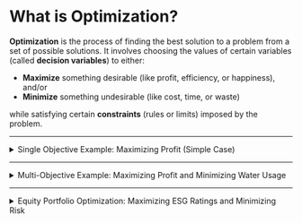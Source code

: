 # What is Optimization?

**Optimization** is the process of finding the best solution to a problem from a set of possible solutions. It involves choosing the values of certain variables (called **decision variables**) to either:

- **Maximize** something desirable (like profit, efficiency, or happiness), and/or  
- **Minimize** something undesirable (like cost, time, or waste)  

while satisfying certain **constraints** (rules or limits) imposed by the problem.

---

<details>
  <summary> Single Objective Example: Maximizing Profit (Simple Case)</summary>

Imagine you're a farmer with 10 acres of land. You can plant **wheat** or **corn**:

- Wheat gives **$100 profit per acre**.
- Corn gives **$150 profit per acre**.
- Your goal is to **maximize profit**, but you only have 10 acres to work with.

### Variables
- `w`: Acres of wheat planted.  
- `c`: Acres of corn planted.  

### Objective
- Maximize profit:  
  `p(w, c) = 100w + 150c`

### Constraint
- Total land available:  
  `w + c <= 10`

---

### Solution Intuition

Corn is more profitable, so to maximize profit, you should plant all 10 acres with corn. This gives the highest possible profit:  
`p(0, 10) = 150 * 10 = 1500`

</details>

---

<details>
  <summary> Multi-Objective Example: Maximizing Profit and Minimizing Water Usage</summary>

Now let’s add another consideration: **water is scarce**. Corn uses **4 units of water per acre**, while wheat uses only **2 units per acre**. You now have two objectives:

1. **Maximize profit**:  
   `p(w, c) = 100w + 150c`

2. **Minimize water usage**:  
   `h(w, c) = 2w + 4c`

---

### The Trade-Off

Corn gives more profit but uses more water. Wheat uses less water but gives lower profit. You can’t do both perfectly, so you need to find a **balance**.

---

### Balancing Profit and Water Usage

To balance these goals, you combine them into a single formula:  
`z(w, c) = alpha * p(w, c) - beta * h(w, c)`

Here:
- `alpha`: Weight for profit (how important profit is).  
- `beta`: Weight for water conservation (penalty for water usage).

The weights `alpha` and `beta` in the formula act as scalars that determine the relative importance of the two objectives. For example, if `alpha = 2` and `beta = 1`, you are telling the objective function that maximizing profit is twice as important as minimizing water consumption.

---

### Key Scenarios

- **If profit is more important (`alpha > beta`)**:  
  Plant mostly corn to maximize profit, even if water usage is higher.

- **If water conservation is more important (`beta > alpha`)**:  
  Plant mostly wheat to use less water, even if profit is lower.

---

### Example Objective Weights and Outcomes

1. **Maximizing Profit (`alpha = 1, beta = 0.1`)**:  
   Focus on profit. Plant all 10 acres with corn:  
   - Profit: $1500  
   - Water usage: 40 units.

2. **Balancing Both (`alpha = 1, beta = 0.5`)**:  
   Balance profit and water use. Split land (4 acres wheat, 6 acres corn):  
   - Profit: $1300  
   - Water usage: 32 units.

3. **Minimizing Water (`alpha = 1, beta = 1`)**:  
   Focus on water conservation. Plant all 10 acres with wheat:  
   - Profit: $1000  
   - Water usage: 20 units.

---

### Insights

Optimization often involves trade-offs. By adjusting weights (`alpha, beta`), you can explore how much you prioritize one goal over another. This approach allows you to find the solution that best fits your overall needs.

</details>

---

<details>
  <summary> Equity Portfolio Optimization: Maximizing ESG Ratings and Minimizing Risk </summary>

Let’s apply these principles to **portfolio optimization**, which is used to build or adjust a mix of investments (like stocks or other securities) to meet specific goals and rules. Tools like **Aladdin** help investors set up this problem by defining their **goals** and **constraints**. Then, the tool finds the **best mix of investments** that satisfies all these requirements.

## **Portfolio Optimization Problem**

Imagine you currently hold the following portfolio of 5 stocks:

| **Stock** | **Current Weight** | **New Weight (xᵢ)** | **ESG Score (eᵢ)** | **Risk/Volatility (σᵢ)** | **Sector**       |  
|-----------|--------------------|---------------------|--------------------|--------------------------|------------------|  
| A         | 25% (0.25)         | x₁                  | 90                 | 8%                       | Technology       |  
| B         | 20% (0.2)          | x₂                  | 80                 | 6%                       | Energy           |  
| C         | 15% (0.15)         | x₃                  | 70                 | 5%                       | Healthcare       |  
| D         | 20% (0.2)          | x₄                  | 85                 | 7%                       | Energy           |  
| E         | 20% (0.2)          | x₅                  | 60                 | 4%                       | Consumer Goods   |  


Here:  
- **Current Weight** represents your initial allocation to each stock.  
- You can **buy or sell** to adjust these weights, but they must still add up to 100% (1.0).
- The **decision variables** `x₁, x₂, x₃, x₄, x₅` are the updated portfolio weights. They represent the new proportions of your budget invested in Stocks A, B, C, D, and E after optimizing.  

### Objective Function: Balancing ESG Scores and Risk  

Your goal with this portfolio is to **maximize ESG scores** while **minimizing portfolio risk**: 

1. **Maximizes ESG scores** (`e`) – focuses on sustainable and socially responsible investments.  
2. **Minimizes risk** (`r`) – reduces the chance of large fluctuations in returns (**volatility**).  

Using the following function:

`z(x) = alpha * e(x) - beta * r(x)`  

Where:  
- `e(x) = Sum(e_i * x_i)` (weighted sum of ESG scores).  
- `r(x) = Sum(sigma_i * x_i)` (weighted sum of asset volatilities).  
- `alpha`: Weight for ESG scores (importance of sustainability).  
- `beta`: Weight for risk (importance of reducing volatility).  
 
---

### **Constraints**
While trying to achieve your goal, you need to maintain certain constraints.

1. **Energy Sector Allocation**:  
   Stocks B and D (Energy) must make up at least 15% of the portfolio:  
  x₂ + x₄ ≥ 0.15

2. **Non-Negativity**:  
  You can’t sell short, so all weights must be non-negative:  
x₁, x₂, x₃, x₄, x₅ ≥ 0

3. **Fully Invested**:
   100% of the available investment capital is allocated, in onther words the total weights must sum to 1:  
  x₁ + x₂ + x₃ + x₄ + x₅ = 1

---

### 4. Solve using an Optimization Algorithm  

Optimization solvers use smart algorithms to find the best solution by fine-tuning the decision variables (e.g., `x₁, x₂, ..., x₅`) step by step. They start with an initial guess and gradually improve it until an optimal result is reached.  

1. **Start with a Starting Point**:  
   The solver picks an initial set of values for the variables (e.g., initial weights for a portfolio).  

2. **Make Iterative Adjustments**:  
   The solver tweaks the values slightly and checks:  
   - Does this new combination improve the objective (e.g., higher ESG score or lower risk)?  
   - Are all the rules (constraints) still followed?  

3. **Find the Best Solution**:  
   The solver keeps refining the values until it can’t make meaningful improvements or it meets a set stopping condition (like a tiny improvement threshold).  

---

### Common Approaches  
- **Linear Programming (LP)**:  
   Used when the problem and constraints are simple, straight-line relationships.  
- **Gradient Descent**:  
   A step-by-step method that adjusts the variables by moving in the “best direction” to improve the result as quickly as possible.  

---

In short, solvers act like smart navigators: they explore possible solutions, compare them, and zero in on the best answer while respecting all the given rules.  

Let’s assume the solution is as follows:

| **Stock** | **Current Weight** | **New Weight (xᵢ)** | **Change** |  
|-----------|--------------------|---------------------|------------|  
| A         | 0.25               | 0.2                 | -0.05      |  
| B         | 0.2                | 0.15                | -0.05      |  
| C         | 0.15               | 0.25                | +0.10      |  
| D         | 0.2                | 0.25                | +0.05      |  
| E         | 0.2                | 0.15                | -0.05      |  

---

### Step 5: Evaluate the Solution

1. **Total ESG Score**:  
E(x) = (90 · 0.2) + (80 · 0.15) + (70 · 0.25) + (85 · 0.25) + (60 · 0.15) E(x) = 18 + 12 + 17.5 + 21.25 + 9 = 77.75

2. **Total Risk**:  
V(x) = (8% · 0.2) + (6% · 0.15) + (5% · 0.25) + (7% · 0.25) + (4% · 0.15) V(x) = 1.6% + 0.9% + 1.25% + 1.75% + 0.6% = 6.1%

3. **Objective Function**:  
Z(x) = (2 · 77.75) - (1 · 6.1) = 155.5 - 6.1 = 149.4

---

### Key Takeaway  

This example highlights how portfolio optimization works by **rebalancing existing holdings** to achieve specific goals—**maximizing ESG scores** and **minimizing risk**—while adhering to constraints like sector requirements.  

#### Key Insights:  
1. **Improved ESG and Managed Risk**:  
   By reallocating more funds to higher-ESG stocks, the portfolio achieved a higher total ESG score while keeping the risk increase modest at **6.1%**.  

2. **Constraint Satisfaction**:  
   Energy stocks (B and D) now account for **40%** of the portfolio, exceeding the minimum 15% requirement.  

3. **Efficiency and Flexibility**:  
   Minimal adjustments kept transaction costs low, while tuning weights (e.g., `α` for ESG and `β` for risk) allowed for a balanced trade-off between sustainability and volatility.  

Just as a farmer balances **profit (ESG scores)** and **water usage (risk)**, investors can customize optimization tools like **Aladdin** to seamlessly integrate priorities and constraints, ensuring efficient, data-driven solutions.  

</details>
